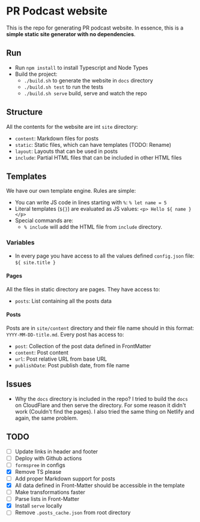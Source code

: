# PR Podcast website

This is the repo for generating PR podcast website.
In essence, this is a __simple static site generator with no dependencies__.

## Run
- Run `npm install` to install Typescript and Node Types
- Build the project:
    - `./build.sh` to generate the website in `docs` directory
    - `./build.sh test` to run the tests
    - `./build.sh serve` build, serve and watch the repo

## Structure
All the contents for the website are int `site` directory:
- `content`: Markdown files for posts
- `static`: Static files, which can have templates (TODO: Rename)
- `layout`: Layouts that can be used in posts
- `include`: Partial HTML files that can be included in other HTML files

## Templates
We have our own template engine. Rules are simple:
- You can write JS code in lines starting with `%`: `% let name = 5`
- Literal templates (`${}`) are evaluated as JS values: `<p> Hello ${ name }</p>`
- Special commands are:
    - `% include` will add the HTML file from `include` directory.

### Variables
- In every page you have access to all the values defined `config.json` file: `${ site.title }`

#### Pages
All the files in static directory are pages. They have access to:
- `posts`: List containing all the posts data

#### Posts
Posts are in `site/content` directory and their file name should in this format: `YYYY-MM-DD-title.md`. Every post has access to:
- `post`: Collection of the post data defined in FrontMatter
- `content`: Post content
- `url`: Post relative URL from base URL
- `publishDate`: Post publish date, from file name

## Issues
- Why the `docs` directory is included in the repo?
I tried to build the `docs` on CloudFlare and then serve the directory. For some reason it didn't work (Couldn't find the pages). I also tried the same thing on Netlify and again, the same problem.

## TODO
- [ ] Update links in header and footer
- [ ] Deploy with Github actions
- [ ] `formspree` in configs
- [X] Remove TS please
- [ ] Add proper Markdown support for posts
- [X] All data defined in Front-Matter should be accessible in the template
- [ ] Make transformations faster
- [ ] Parse lists in Front-Matter
- [X] Install `serve` locally
- [ ] Remove `.posts_cache.json` from root directory
